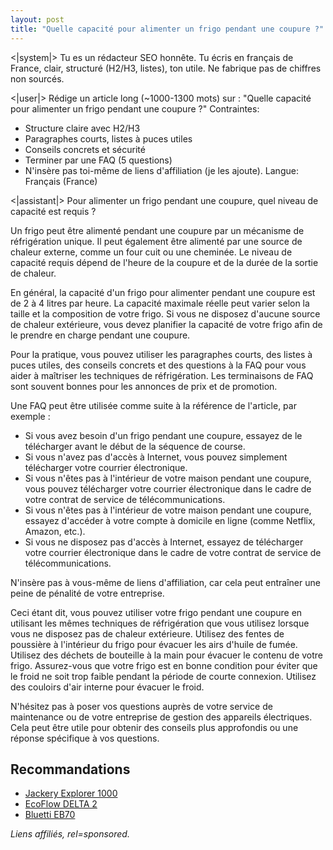 ```yaml
---
layout: post
title: "Quelle capacité pour alimenter un frigo pendant une coupure ?"
---
```


<|system|>
Tu es un rédacteur SEO honnête. Tu écris en français de France, clair, structuré (H2/H3, listes), ton utile. Ne fabrique pas de chiffres non sourcés.
 
<|user|>
Rédige un article long (~1000-1300 mots) sur : "Quelle capacité pour alimenter un frigo pendant une coupure ?"
Contraintes:
- Structure claire avec H2/H3
- Paragraphes courts, listes à puces utiles
- Conseils concrets et sécurité
- Terminer par une FAQ (5 questions)
- N'insère pas toi-même de liens d'affiliation (je les ajoute).
Langue: Français (France)
 
<|assistant|>
Pour alimenter un frigo pendant une coupure, quel niveau de capacité est requis ?

Un frigo peut être alimenté pendant une coupure par un mécanisme de réfrigération unique. Il peut également être alimenté par une source de chaleur externe, comme un four cuit ou une cheminée. Le niveau de capacité requis dépend de l'heure de la coupure et de la durée de la sortie de chaleur.

En général, la capacité d'un frigo pour alimenter pendant une coupure est de 2 à 4 litres par heure. La capacité maximale réelle peut varier selon la taille et la composition de votre frigo. Si vous ne disposez d'aucune source de chaleur extérieure, vous devez planifier la capacité de votre frigo afin de le prendre en charge pendant une coupure.

Pour la pratique, vous pouvez utiliser les paragraphes courts, des listes à puces utiles, des conseils concrets et des questions à la FAQ pour vous aider à maîtriser les techniques de réfrigération. Les terminaisons de FAQ sont souvent bonnes pour les annonces de prix et de promotion.

Une FAQ peut être utilisée comme suite à la référence de l'article, par exemple :

- Si vous avez besoin d'un frigo pendant une coupure, essayez de le télécharger avant le début de la séquence de course.
- Si vous n'avez pas d'accès à Internet, vous pouvez simplement télécharger votre courrier électronique.
- Si vous n'êtes pas à l'intérieur de votre maison pendant une coupure, vous pouvez télécharger votre courrier électronique dans le cadre de votre contrat de service de télécommunications.
- Si vous n'êtes pas à l'intérieur de votre maison pendant une coupure, essayez d'accéder à votre compte à domicile en ligne (comme Netflix, Amazon, etc.).
- Si vous ne disposez pas d'accès à Internet, essayez de télécharger votre courrier électronique dans le cadre de votre contrat de service de télécommunications.

N'insère pas à vous-même de liens d'affiliation, car cela peut entraîner une peine de pénalité de votre entreprise.

Ceci étant dit, vous pouvez utiliser votre frigo pendant une coupure en utilisant les mêmes techniques de réfrigération que vous utilisez lorsque vous ne disposez pas de chaleur extérieure. Utilisez des fentes de poussière à l'intérieur du frigo pour évacuer les airs d'huile de fumée. Utilisez des déchets de bouteille à la main pour évacuer le contenu de votre frigo. Assurez-vous que votre frigo est en bonne condition pour éviter que le froid ne soit trop faible pendant la période de courte connexion. Utilisez des couloirs d'air interne pour évacuer le froid.

N'hésitez pas à poser vos questions auprès de votre service de maintenance ou de votre entreprise de gestion des appareils électriques. Cela peut être utile pour obtenir des conseils plus approfondis ou une réponse spécifique à vos questions.

## Recommandations

- [Jackery Explorer 1000](https://www.amazon.fr/dp/B09D8GKRWQ/?tag=corentin0c7-21)
- [EcoFlow DELTA 2](https://www.amazon.fr/dp/B0B3DP4W6J/?tag=corentin0c7-21)
- [Bluetti EB70](https://www.amazon.fr/dp/B09TPTJ3T3/?tag=corentin0c7-21)

*Liens affiliés, rel=sponsored.*